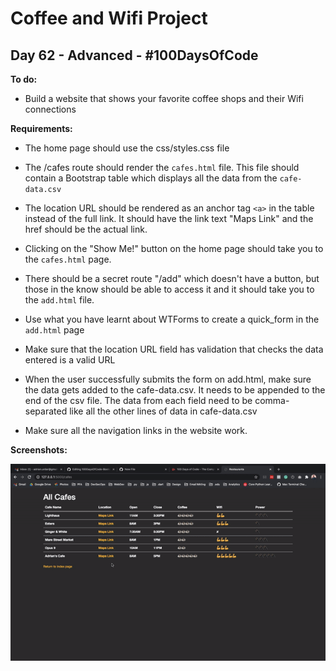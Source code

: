 # Coffee and Wifi Project
## Day 62 - Advanced - \#100DaysOfCode

**To do:**
* Build a website that shows your favorite coffee shops and their Wifi connections

**Requirements:**
* The home page should use the css/styles.css file

* The /cafes route should render the `cafes.html` file. This file should contain a Bootstrap table which displays all 
the data from the `cafe-data.csv`

* The location URL should be rendered as an anchor tag `<a>` in the table instead of the full link. It should have the 
 link text "Maps Link" and the href should be the actual link.

* Clicking on the "Show Me!" button on the home page should take you to the `cafes.html` page.

* There should be a secret route "/add" which doesn't have a button, but those in the know should be able to access 
it and it should take you to the `add.html` file.

* Use what you have learnt about WTForms to create a quick_form in the `add.html` page

* Make sure that the location URL field has validation that checks the data entered is a valid URL

* When the user successfully submits the form on add.html, make sure the data gets added to the cafe-data.csv. It 
needs to be appended to the end of the csv file. The data from each field need to be comma-separated like all the other lines of data in cafe-data.csv

* Make sure all the navigation links in the website work.

**Screenshots:**

![](https://github.com/adrianurdar/100DaysOfCode-Bootcamp/blob/main/Day-062/screenshots/app_review.gif)
